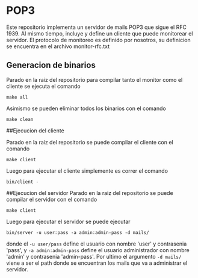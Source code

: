 # POP3

Este repositorio implementa un servidor de mails POP3 que sigue el RFC 1939. Al mismo tiempo, incluye y define un cliente que puede monitorear el servidor. El protocolo de monitoreo es definido por nosotros, su definicion se encuentra en el archivo monitor-rfc.txt

## Generacion de binarios

Parado en la raiz del repositorio para compilar tanto el monitor como el cliente se ejecuta el comando

```
make all
```

Asimismo se pueden eliminar todos los binarios con el comando

```
make clean
```

##Ejecucion del cliente

Parado en la raiz del repositorio se puede compilar el cliente con el comando

```
make client
```

Luego para ejecutar el cliente simplemente es correr el comando

```
bin/client -
```

##Ejecucion del servidor
Parado en la raiz del repositorio se puede compilar el servidor con el comando

```
make client
```

Luego para ejecutar el servidor se puede ejecutar

```
bin/server -u user:pass -a admin:admin-pass -d mails/

```

donde el `-u user/pass` define el usuario con nombre 'user' y contrasenia 'pass', y `-a admin:admin-pass` define el usuario administrador con nombre 'admin' y contrasenia 'admin-pass'. Por ultimo el argumento `-d mails/` viene a ser el path donde se encuentran los mails que va a administrar el servidor.
